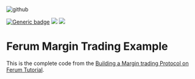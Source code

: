 ![github](https://user-images.githubusercontent.com/111548547/192037827-733a5483-905a-4964-91d1-7e4cbf03fae9.png)

[![Generic badge](https://img.shields.io/badge/ferum-docs-blue.svg)](https://ferum.gitbook.io/ferum-dex/) ![](https://img.shields.io/discord/1014040797487824896?label=discord) ![](https://img.shields.io/badge/liquidity-high-brightgreen)


# Ferum Margin Trading Example

This is the complete code from the [Building a Margin trading Protocol on Ferum Tutorial](https://docs.ferum.xyz/quickstart-guides/building-a-margin-trading-protocol-on-ferum).

